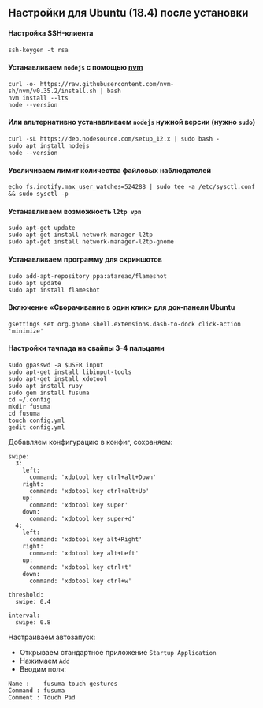 ## Настройки для Ubuntu (18.4) после установки

#### Настройка SSH-клиента
```
ssh-keygen -t rsa
```

#### Устанавливаем `nodejs` с помощью [nvm](https://github.com/nvm-sh/nvm#install--update-script)
```
curl -o- https://raw.githubusercontent.com/nvm-sh/nvm/v0.35.2/install.sh | bash
nvm install --lts
node --version
```

#### Или альтернативно устанавливаем `nodejs` нужной версии (нужно `sudo`)
```
curl -sL https://deb.nodesource.com/setup_12.x | sudo bash -
sudo apt install nodejs
node --version
```

#### Увеличиваем лимит количества файловых наблюдателей
```
echo fs.inotify.max_user_watches=524288 | sudo tee -a /etc/sysctl.conf && sudo sysctl -p
```

#### Устанавливаем возможность `l2tp vpn`
```
sudo apt-get update
sudo apt-get install network-manager-l2tp
sudo apt-get install network-manager-l2tp-gnome
```

#### Устанавливаем программу для скриншотов
```
sudo add-apt-repository ppa:atareao/flameshot
sudo apt update
sudo apt install flameshot
```

#### Включение «Сворачивание в один клик» для док-панели Ubuntu
```
gsettings set org.gnome.shell.extensions.dash-to-dock click-action 'minimize'
```

#### Настройки тачпада на свайпы 3-4 пальцами
```
sudo gpasswd -a $USER input  
sudo apt-get install libinput-tools  
sudo apt-get install xdotool 
sudo apt install ruby  
sudo gem install fusuma  
cd ~/.config  
mkdir fusuma
cd fusuma
touch config.yml
gedit config.yml
```
Добавляем конфигурацию в конфиг, сохраняем:
```
swipe:
  3:
    left: 
      command: 'xdotool key ctrl+alt+Down'
    right: 
      command: 'xdotool key ctrl+alt+Up'
    up: 
      command: 'xdotool key super'
    down: 
      command: 'xdotool key super+d'
  4: 
    left: 
      command: 'xdotool key alt+Right'
    right: 
      command: 'xdotool key alt+Left'
    up: 
      command: 'xdotool key ctrl+t'
    down: 
      command: 'xdotool key ctrl+w'

threshold:
  swipe: 0.4

interval:
  swipe: 0.8
```
Настраиваем автозапуск:
* Открываем стандартное приложение `Startup Application`
* Нажимаем `Add`
* Вводим поля:
```
Name :    fusuma touch gestures
Command : fusuma
Comment : Touch Pad
```
